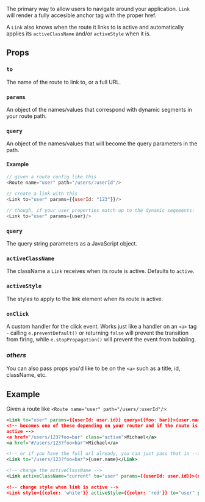 The primary way to allow users to navigate around your application.
`Link` will render a fully accesible anchor tag with the proper href.

A `Link` also knows when the route it links to is active and automatically
applies its `activeClassName` and/or `activeStyle` when it is.

Props
-----

### `to`

The name of the route to link to, or a full URL.

### `params`

An object of the names/values that correspond with dynamic segments in your route path.

### `query`

An object of the names/values that will become the query parameters in
the path.

#### Example

```js
// given a route config like this
<Route name="user" path="/users/:userId"/>

// create a link with this
<Link to="user" params={{userId: "123"}}/>

// though, if your user properties match up to the dynamic segements:
<Link to="user" params={user}/>
```

### `query`

The query string parameters as a JavaScript object.

### `activeClassName`

The className a `Link` receives when its route is active. Defaults to `active`.

### `activeStyle`

The styles to apply to the link element when its route is active.

### `onClick`

A custom handler for the click event. Works just like a handler on an `<a>`
tag - calling `e.preventDefault()` or returning `false` will prevent the
transition from firing, while `e.stopPropagation()` will prevent the event
from bubbling.

### *others*

You can also pass props you'd like to be on the `<a>` such as a title, id, className, etc.

Example
-------

Given a route like `<Route name="user" path="/users/:userId"/>`:

```xml
<Link to="user" params={{userId: user.id}} query={{foo: bar}}>{user.name}</Link>
<!-- becomes one of these depending on your router and if the route is
active -->
<a href="/users/123?foo=bar" class="active">Michael</a>
<a href="#/users/123?foo=bar">Michael</a>

<!-- or if you have the full url already, you can just pass that in -->
<Link to="/users/123?foo=bar">{user.name}</Link>

<!-- change the activeClassName -->
<Link activeClassName="current" to="user" params={{userId: user.id}}>{user.name}</Link>

<!-- change style when link is active -->
<Link style={{color: 'white'}} activeStyle={{color: 'red'}} to="user" params={{userId: user.id}} query={{foo: bar}}>{user.name}</Link>
```


